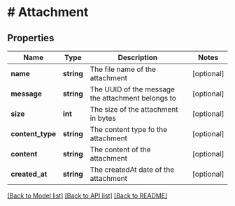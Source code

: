 # # Attachment

## Properties

Name | Type | Description | Notes
------------ | ------------- | ------------- | -------------
**name** | **string** | The file name of the attachment | [optional] 
**message** | **string** | The UUID of the message the attachment belongs to | [optional] 
**size** | **int** | The size of the attachment in bytes | [optional] 
**content_type** | **string** | The content type fo the attachment | [optional] 
**content** | **string** | The content of the attachment | [optional] 
**created_at** | **string** | The createdAt date of the attachment | [optional] 

[[Back to Model list]](../../README.md#documentation-for-models) [[Back to API list]](../../README.md#documentation-for-api-endpoints) [[Back to README]](../../README.md)



